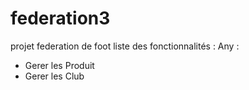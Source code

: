 # federation3
projet federation de foot
liste des fonctionnalités : 
Any : 
- Gerer les Produit 
- Gerer les Club
